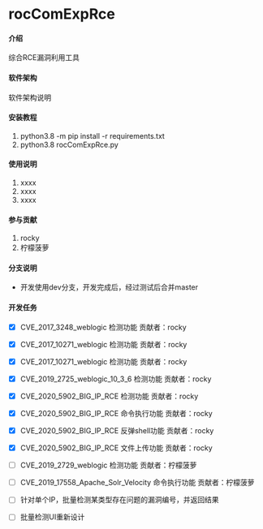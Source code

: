 # rocComExpRce

#### 介绍
综合RCE漏洞利用工具

#### 软件架构
软件架构说明


#### 安装教程

1.  python3.8 -m pip install -r requirements.txt
2.  python3.8 rocComExpRce.py

#### 使用说明

1.  xxxx
2.  xxxx
3.  xxxx

#### 参与贡献

1.  rocky
2.  柠檬菠萝

#### 分支说明

+ 开发使用dev分支，开发完成后，经过测试后合并master

#### 开发任务

- [x] CVE_2017_3248_weblogic 检测功能 贡献者：rocky
- [x] CVE_2017_10271_weblogic 检测功能 贡献者：rocky
- [x] CVE_2017_10271_weblogic 检测功能 贡献者：rocky
- [x] CVE_2019_2725_weblogic_10_3_6 检测功能 贡献者：rocky
- [x] CVE_2020_5902_BIG_IP_RCE 检测功能 贡献者：rocky
- [x] CVE_2020_5902_BIG_IP_RCE 命令执行功能 贡献者：rocky
- [x] CVE_2020_5902_BIG_IP_RCE 反弹shell功能 贡献者：rocky
- [x] CVE_2020_5902_BIG_IP_RCE 文件上传功能 贡献者：rocky
- [ ] CVE_2019_2729_weblogic 检测功能 贡献者：柠檬菠萝
- [ ] CVE_2019_17558_Apache_Solr_Velocity 命令执行功能 贡献者：柠檬菠萝
- [ ] 针对单个IP，批量检测某类型存在问题的漏洞编号，并返回结果
- [ ] 批量检测UI重新设计

